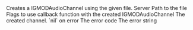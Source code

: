 <function name="PlayFile" parent="bass" type="libraryfunc">
	<description>
		Creates a IGMODAudioChannel using the given file.
	</description>
	<realm>Server</realm>
	<args>
		<arg name="filePath" type="string">Path to the file</arg>
		<arg name="flags" type="string">Flags to use</arg>
		<arg name="callback" type="function">
			callback function with the created IGMODAudioChannel
			<callback>
				<arg name="channel" type="IGMODAudioChannel">The created channel. `nil` on error</arg>
				<arg name="errorCode" type="number">The error code</arg>
				<arg name="error" type="string">The error string</arg>
			</callback>
		</arg>
	</args>
</function>